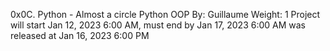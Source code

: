 0x0C. Python - Almost a circle
Python
OOP
 By: Guillaume
 Weight: 1
 Project will start Jan 12, 2023 6:00 AM, must end by Jan 17, 2023 6:00 AM
 was released at Jan 16, 2023 6:00 PM
